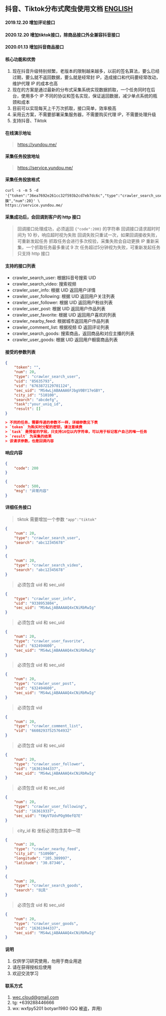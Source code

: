 ## 抖音、Tiktok分布式爬虫使用文档 [ENGLISH](https://github.com/botsphp/tiktok_crawler)

#### 2019.12.20 增加评论接口
#### 2020.12.20 增加tiktok接口，除商品接口外全兼容抖音接口
#### 2020.01.13 增加抖音商品接口

#### 核心功能和优势

1. 现在抖音升级特别频繁，老版本的限制越来越多，以前的签名算法，要么已经过期，要么就不返回数据，要么就是经常封 IP，造成接口和代码要经常改动，维护代理 IP 的成本也高
2. 现在的方案是通过最新的分布式采集系统实现数据抓取，一个任务同时在后台，使用多个 IP 不同的协议和签名实现，保证返回数据，减少单点系统的瓶颈和成本
3. 目前可以实现每天上千万次抓取，接口简单，效率极高
4. 采用云方案，不需要部署采集服务器，不需要购买代理 IP，不需要处理升级
5. 支持抖音、Tiktok

#### 在线演示地址

> https://yundou.me/

#### 采集任务投放地址

> https://service.yundou.me/

#### 采集任务投放格式

```shell
curl -s -m 5 -d '{"token":"36ea7692e261cc32f593b2cd7eb7dc6c","type":"crawler_search_user","search":"面膜","num":20}' \
https://service.yundou.me/
```

#### 采集成功后，会回调到客户的 http 接口

> 回调接口处理成功，必须返回 `{"code":200}` 的字符串
> 回调接口请求超时时间为 10 秒，响应超时视为失败
> 回调失败只重试一次，如果回调接收失败，可重新发起任务
> 抓取任务会进行多次校验，采集失败会自动更换 IP 重新采集，一个抓取任务最多重试 9 次
> 任务超过5分钟视为失败，可重新发起任务
> 只支持 http 接口


#### 支持的接口列表

- crawler_search_user: 根据抖音号搜索 UID
- crawler_search_video: 搜索视频
- crawler_user_info: 根据 UID 返回用户详情
- crawler_user_following: 根据 UID 返回用户关注列表
- crawler_user_follower: 根据 UID 返回用户粉丝列表
- crawler_user_post: 根据 UID 返回用户作品列表
- crawler_user_favorite: 根据 UID 返回用户喜欢的列表
- crawler_nearby_feed: 根据城市返回用户作品列表
- crawler_comment_list: 根据视频 ID 返回评论列表
- crawler_search_goods: 搜索商品，返回商品和对应主播的列表
- crawler_user_goods: 根据 UID 返回用户橱窗商品列表

#### 接受的参数列表

```json
{
    "token": "",
    "num": 20,
    "type": "crawler_search_user",
    "uid": "85635793",
    "vid": "6763872129701124",
    "sec_uid": "MS4wLjABAAAA6FJbgV0BY17eGBY",
    "city_id": "510100",
    "search": "abcdefg",
    "task":"your_uniq_id",
    "result": []
}

> 不同的任务，需要传递的参数不一样，详细参数见下表
> `token` 为购买时分配的密钥，请注意续费
> `task` 是预留的字段，只支持16位以内字符串，可以用于标记客户自己的唯一任务
> `result` 为采集的结果
> 该请求参数，也是回调内容

```

#### 响应内容

>
```json
{
    "code": 200
}
```

```json
{
    "code": 500,
    "msg": "异常内容"
}
```

#### 详细任务接口

> tiktok 需要增加一个参数 `"app":"tiktok"`

```json
{
    "num": 20,
    "type": "crawler_search_user",
    "search": "abc12345678"
}
```

```json
{
    "num": 20,
    "type": "crawler_search_video",
    "search": "abc12345678"
}
```

> 必须包含 uid 和 sec_uid

```json
{
    "type": "crawler_user_info",
    "uid": "9338953804",
    "sec_uid": "MS4wLjABAAAAQ4xCNiRbRwIg"
}
```

> 必须包含 uid 和 sec_uid

```json
{
    "num": 20,
    "type": "crawler_user_favorite",
    "uid": "632494600",
    "sec_uid": "MS4wLjABAAAAQ4xCNiRbRwIg"
}
```

> 必须包含 uid 和 sec_uid

```json
{
    "num": 20,
    "type": "crawler_user_post",
    "uid": "632494600",
    "sec_uid": "MS4wLjABAAAAQ4xCNiRbRwIg"
}
```

> 必须包含 vid

```json
{
    "num": 20,
    "type": "crawler_comment_list",
    "vid": "66082937525764932"
}
```

> 必须包含 uid 和 sec_uid

```json
{
    "num": 20,
    "type": "crawler_user_follower",
    "uid": "16361944337",
    "sec_uid": "MS4wLjABAAAAQ4xCNiRbRwIg"
}
```

> 必须包含 uid 和 sec_uid

```json
{
    "num": 20,
    "type": "crawler_user_following",
    "uid": "163619337",
    "sec_uid": "tWyVTUdvPOg90efQ7E"
}
```

> city_id 和 坐标必须包含其中一项

```json
{
    "num": 20,
    "type": "crawler_nearby_feed",
    "city_id": "510900",
    "longitude": "105.389997",
    "latitude": "30.87346",
}

```

```json
{
    "num": 20,
    "type": "crawler_search_goods",
    "search": "玩具"
}
```

> 必须包含 uid 和 sec_uid

```json
{
    "num": 20,
    "type": "crawler_user_goods",
    "uid": "16361944337",
    "sec_uid": "MS4wLjABAAAAQ4xCNiRbRwIg"
}
```

#### 说明

1. 仅供学习研究使用，勿用于商业用途
2. 请在获得授权后使用
3. 欢迎交流学习

#### 联系方式

1. wec.cloud@gmail.com
2. tg: +639288446666
3. wx: wxfpy5201 botyan1980 (QQ 被盗，弃用) 
